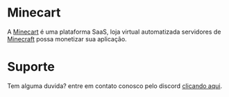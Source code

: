 # Minecart
A <a href="https://minecart.com.br">Minecart</a> é uma plataforma SaaS, loja virtual automatizada servidores de <a href="https://www.minecraft.net/">Minecraft</a> possa monetizar sua aplicação.

# Suporte
Tem alguma duvida? entre em contato conosco pelo discord <a href="https://discord.snowdev.com.br">clicando aqui</a>.

